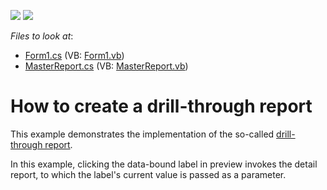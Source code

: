 <!-- default badges list -->
[![](https://img.shields.io/badge/Open_in_DevExpress_Support_Center-FF7200?style=flat-square&logo=DevExpress&logoColor=white)](https://supportcenter.devexpress.com/ticket/details/E875)
[![](https://img.shields.io/badge/📖_How_to_use_DevExpress_Examples-e9f6fc?style=flat-square)](https://docs.devexpress.com/GeneralInformation/403183)
<!-- default badges end -->
<!-- default file list -->
*Files to look at*:

* [Form1.cs](./CS/Form1.cs) (VB: [Form1.vb](./VB/Form1.vb))
* [MasterReport.cs](./CS/MasterReport.cs) (VB: [MasterReport.vb](./VB/MasterReport.vb))
<!-- default file list end -->
# How to create a drill-through report


<p>This example demonstrates the implementation of the so-called <a href="http://help.devexpress.com/XtraReports/CustomDocument7058.aspx">drill-through report</a>.</p><p>In this example, clicking the data-bound label in preview invokes the detail report, to which the label's current value is passed as a parameter.</p>

<br/>


